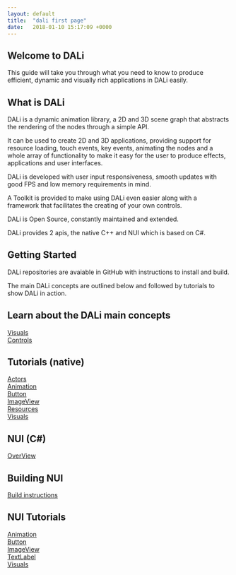 ```yaml
---
layout: default
title:  "dali first page"
date:   2018-01-10 15:17:09 +0000
---
```


## Welcome to DALi

This guide will take you through what you need to know to produce efficient, dynamic and visually rich applications in DALi easily.<br>

## What is DALi

DALi is a dynamic animation library, a 2D and 3D scene graph that abstracts the rendering of the nodes through a simple API.<br>

It can be used to create 2D and 3D applications, providing support for resource loading, touch events, key events, animating the nodes and a whole array of functionality to make it easy for the user to produce effects, applications and user interfaces.<br>

DALi is developed with user input responsiveness, smooth updates with good FPS and low memory requirements in mind.<br>

A Toolkit is provided to make using DALi even easier along with a framework that facilitates the creating of your own controls.<br>

DALi is Open Source, constantly maintained and extended.<br>

DALi provides 2 apis, the native C++ and NUI which is based on C#.

## Getting Started

DALi repositories are avaiable in GitHub with instructions to install and build.<br>

The main DALi concepts are outlined below and followed by tutorials to show DALi in action.<br>

## Learn about the DALi main concepts

[Visuals]( ./docs/concepts/visuals-summary ) <br>
[Controls]( ./docs/concepts/control )


## Tutorials (native)

[Actors]( ./docs/native-tutorials/actor ) <br>
[Animation]( ./docs/native-tutorials/animation ) <br>
[Button]( ./docs/native-tutorials/button ) <br>
[ImageView]( ./docs/native-tutorials/imageView ) <br>
[Resources]( ./docs/native-tutorials/resources ) <br>
[Visuals]( ./docs/native-tutorials/visuals ) <br>

## NUI (C#)

[OverView]( ./docs/nui-tutorials/nui-overview ) <br>

## Building NUI

[Build instructions](./docs/nui-tutorials/build-instructions.md) <br>

## NUI Tutorials

[Animation]( ./docs/nui-tutorials/animation ) <br>
[Button]( ./docs/nui-tutorials/button ) <br>
[ImageView]( ./docs/nui-tutorials/image-view ) <br>
[TextLabel]( ./docs/nui-tutorials/text-label ) <br>
[Visuals]( ./docs/nui-tutorials/visuals ) <br>
